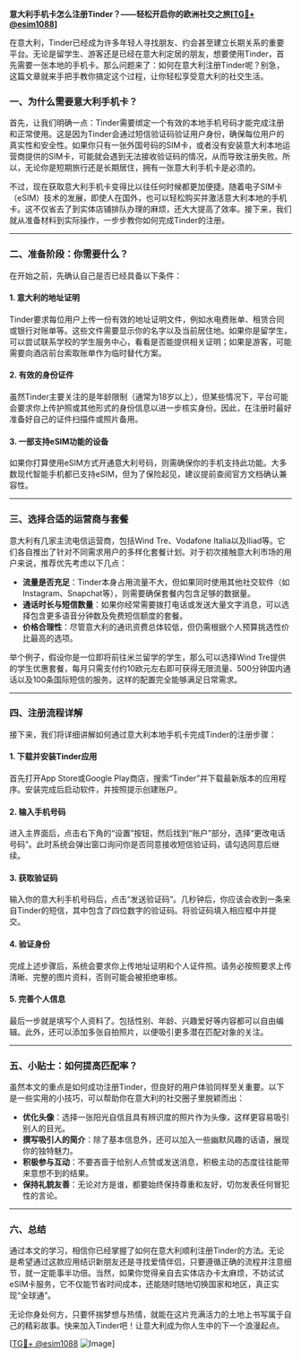 **意大利手机卡怎么注册Tinder？——轻松开启你的欧洲社交之旅[[TG💪+ @esim1088](https://t.me/s/esim1088)]**

在意大利，Tinder已经成为许多年轻人寻找朋友、约会甚至建立长期关系的重要平台。无论是留学生、游客还是已经在意大利定居的朋友，想要使用Tinder，首先需要一张本地的手机卡。那么问题来了：如何在意大利注册Tinder呢？别急，这篇文章就来手把手教你搞定这个过程，让你轻松享受意大利的社交生活。

### 一、为什么需要意大利手机卡？

首先，让我们明确一点：Tinder需要绑定一个有效的本地手机号码才能完成注册和正常使用。这是因为Tinder会通过短信验证码验证用户身份，确保每位用户的真实性和安全性。如果你只有一张外国号码的SIM卡，或者没有安装意大利本地运营商提供的SIM卡，可能就会遇到无法接收验证码的情况，从而导致注册失败。所以，无论你是短期旅行还是长期居住，拥有一张意大利手机卡是必须的。

不过，现在获取意大利手机卡变得比以往任何时候都更加便捷。随着电子SIM卡（eSIM）技术的发展，即使人在国外，也可以轻松购买并激活意大利本地的手机卡。这不仅省去了到实体店铺排队办理的麻烦，还大大提高了效率。接下来，我们就从准备材料到实际操作，一步步教你如何完成Tinder的注册。

---

### 二、准备阶段：你需要什么？

在开始之前，先确认自己是否已经具备以下条件：

#### 1. 意大利的地址证明
Tinder要求每位用户上传一份有效的地址证明文件，例如水电费账单、租赁合同或银行对账单等。这些文件需要显示你的名字以及当前居住地。如果你是留学生，可以尝试联系学校的学生服务中心，看看是否能提供相关证明；如果是游客，可能需要向酒店前台索取账单作为临时替代方案。

#### 2. 有效的身份证件
虽然Tinder主要关注的是年龄限制（通常为18岁以上），但某些情况下，平台可能会要求你上传护照或其他形式的身份信息以进一步核实身份。因此，在注册时最好准备好自己的证件扫描件或照片备用。

#### 3. 一部支持eSIM功能的设备
如果你打算使用eSIM方式开通意大利号码，则需确保你的手机支持此功能。大多数现代智能手机都已支持eSIM，但为了保险起见，建议提前查阅官方文档确认兼容性。

---

### 三、选择合适的运营商与套餐

意大利有几家主流电信运营商，包括Wind Tre、Vodafone Italia以及Iliad等。它们各自推出了针对不同需求用户的多样化套餐计划。对于初次接触意大利市场的用户来说，推荐优先考虑以下几点：

- **流量是否充足**：Tinder本身占用流量不大，但如果同时使用其他社交软件（如Instagram、Snapchat等），则需要确保套餐内包含足够的数据量。
- **通话时长与短信数量**：如果你经常需要拨打电话或发送大量文字消息，可以选择包含更多语音分钟数及免费短信额度的套餐。
- **价格合理性**：尽管意大利的通讯资费总体较低，但仍需根据个人预算挑选性价比最高的选项。

举个例子，假设你是一位即将前往米兰留学的学生，那么可以选择Wind Tre提供的学生优惠套餐，每月只需支付约10欧元左右即可获得无限流量、500分钟国内通话以及100条国际短信的服务。这样的配置完全能够满足日常需求。

---

### 四、注册流程详解

接下来，我们将详细讲解如何通过意大利本地手机卡完成Tinder的注册步骤：

#### 1. 下载并安装Tinder应用
首先打开App Store或Google Play商店，搜索“Tinder”并下载最新版本的应用程序。安装完成后启动软件，并按照提示创建账户。

#### 2. 输入手机号码
进入主界面后，点击右下角的“设置”按钮，然后找到“账户”部分，选择“更改电话号码”。此时系统会弹出窗口询问你是否同意接收短信验证码，请勾选同意后继续。

#### 3. 获取验证码
输入你的意大利手机号码后，点击“发送验证码”。几秒钟后，你应该会收到一条来自Tinder的短信，其中包含了四位数字的验证码。将验证码填入相应框中并提交。

#### 4. 验证身份
完成上述步骤后，系统会要求你上传地址证明和个人证件照。请务必按照要求上传清晰、完整的图片资料，否则可能会被拒绝审核。

#### 5. 完善个人信息
最后一步就是填写个人资料了。包括性别、年龄、兴趣爱好等内容都可以自由编辑。此外，还可以添加多张自拍照片，以便吸引更多潜在匹配对象的关注。

---

### 五、小贴士：如何提高匹配率？

虽然本文的重点是如何成功注册Tinder，但良好的用户体验同样至关重要。以下是一些实用的小技巧，可以帮助你在意大利的社交圈子里脱颖而出：

- **优化头像**：选择一张阳光自信且具有辨识度的照片作为头像，这样更容易吸引别人的目光。
- **撰写吸引人的简介**：除了基本信息外，还可以加入一些幽默风趣的话语，展现你的独特魅力。
- **积极参与互动**：不要吝啬于给别人点赞或发送消息，积极主动的态度往往能带来意想不到的结果。
- **保持礼貌友善**：无论对方是谁，都要始终保持尊重和友好，切勿发表任何冒犯性的言论。

---

### 六、总结

通过本文的学习，相信你已经掌握了如何在意大利顺利注册Tinder的方法。无论是希望通过这款应用结识新朋友还是寻找爱情伴侣，只要遵循正确的流程并注意细节，就一定能事半功倍。当然，如果你觉得亲自去实体店办卡太麻烦，不妨试试eSIM卡服务，它不仅能节省时间成本，还能随时随地切换国家和地区，真正实现“全球通”。

无论你身处何方，只要怀揣梦想与热情，就能在这片充满活力的土地上书写属于自己的精彩故事。快来加入Tinder吧！让意大利成为你人生中的下一个浪漫起点。

[[TG💪+ @esim1088](https://t.me/s/esim1088) ![Image](https://i.postimg.cc/4NQfJmqS/Snipaste-2025-05-13-00-14-12.png)]